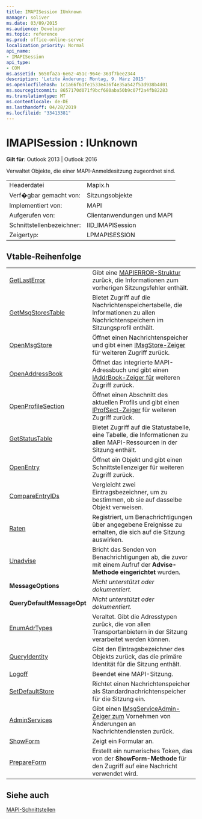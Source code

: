 ```yaml
---
title: IMAPISession IUnknown
manager: soliver
ms.date: 03/09/2015
ms.audience: Developer
ms.topic: reference
ms.prod: office-online-server
localization_priority: Normal
api_name:
- IMAPISession
api_type:
- COM
ms.assetid: 5650fa2a-6e62-451c-964e-363f7bee2344
description: 'Letzte Änderung: Montag, 9. März 2015'
ms.openlocfilehash: 1c1a66f61fe1533e436f4e35a542f53d938b4d01
ms.sourcegitcommit: 8657170d071f9bcf680aba50b9c07f2a4fb82283
ms.translationtype: MT
ms.contentlocale: de-DE
ms.lasthandoff: 04/28/2019
ms.locfileid: "33413381"
---
```

# <a name="imapisession--iunknown"></a>IMAPISession : IUnknown

  
  
**Gilt für**: Outlook 2013 | Outlook 2016 
  
Verwaltet Objekte, die einer MAPI-Anmeldesitzung zugeordnet sind.
  
|||
|:-----|:-----|
|Headerdatei  <br/> |Mapix.h  <br/> |
|Verf�gbar gemacht von:  <br/> |Sitzungsobjekte  <br/> |
|Implementiert von:  <br/> |MAPI  <br/> |
|Aufgerufen von:  <br/> |Clientanwendungen und MAPI  <br/> |
|Schnittstellenbezeichner:  <br/> |IID_IMAPISession  <br/> |
|Zeigertyp:  <br/> |LPMAPISESSION  <br/> |
   
## <a name="vtable-order"></a>Vtable-Reihenfolge

|||
|:-----|:-----|
|[GetLastError](imapisession-getlasterror.md) <br/> |Gibt eine [MAPIERROR-Struktur](mapierror.md) zurück, die Informationen zum vorherigen Sitzungsfehler enthält.  <br/> |
|[GetMsgStoresTable](imapisession-getmsgstorestable.md) <br/> |Bietet Zugriff auf die Nachrichtenspeichertabelle, die Informationen zu allen Nachrichtenspeichern im Sitzungsprofil enthält.  <br/> |
|[OpenMsgStore](imapisession-openmsgstore.md) <br/> |Öffnet einen Nachrichtenspeicher und gibt einen [IMsgStore-Zeiger](imsgstoreimapiprop.md) für weiteren Zugriff zurück.  <br/> |
|[OpenAddressBook](imapisession-openaddressbook.md) <br/> |Öffnet das integrierte MAPI-Adressbuch und gibt einen [IAddrBook-Zeiger für](iaddrbookimapiprop.md) weiteren Zugriff zurück.  <br/> |
|[OpenProfileSection](imapisession-openprofilesection.md) <br/> |Öffnet einen Abschnitt des aktuellen Profils und gibt einen [IProfSect-Zeiger](iprofsectimapiprop.md) für weiteren Zugriff zurück.  <br/> |
|[GetStatusTable](imapisession-getstatustable.md) <br/> |Bietet Zugriff auf die Statustabelle, eine Tabelle, die Informationen zu allen MAPI-Ressourcen in der Sitzung enthält.  <br/> |
|[OpenEntry](imapisession-openentry.md) <br/> |Öffnet ein Objekt und gibt einen Schnittstellenzeiger für weiteren Zugriff zurück.  <br/> |
|[CompareEntryIDs](imapisession-compareentryids.md) <br/> |Vergleicht zwei Eintragsbezeichner, um zu bestimmen, ob sie auf dasselbe Objekt verweisen.  <br/> |
|[Raten](imapisession-advise.md) <br/> |Registriert, um Benachrichtigungen über angegebene Ereignisse zu erhalten, die sich auf die Sitzung auswirken.  <br/> |
|[Unadvise](imapisession-unadvise.md) <br/> |Bricht das Senden von Benachrichtigungen ab, die zuvor mit einem Aufruf der **Advise-Methode eingerichtet** wurden.  <br/> |
|**MessageOptions** <br/> | *Nicht unterstützt oder dokumentiert.*  <br/> |
|**QueryDefaultMessageOpt** <br/> | *Nicht unterstützt oder dokumentiert.*  <br/> |
|[EnumAdrTypes](imapisession-enumadrtypes.md) <br/> |Veraltet. Gibt die Adresstypen zurück, die von allen Transportanbietern in der Sitzung verarbeitet werden können.  <br/> |
|[QueryIdentity](imapisession-queryidentity.md) <br/> |Gibt den Eintragsbezeichner des Objekts zurück, das die primäre Identität für die Sitzung enthält.  <br/> |
|[Logoff](imapisession-logoff.md) <br/> |Beendet eine MAPI-Sitzung.  <br/> |
|[SetDefaultStore](imapisession-setdefaultstore.md) <br/> |Richtet einen Nachrichtenspeicher als Standardnachrichtenspeicher für die Sitzung ein.  <br/> |
|[AdminServices](imapisession-adminservices.md) <br/> |Gibt einen [IMsgServiceAdmin-Zeiger zum](imsgserviceadminiunknown.md) Vornehmen von Änderungen an Nachrichtendiensten zurück.  <br/> |
|[ShowForm](imapisession-showform.md) <br/> |Zeigt ein Formular an.  <br/> |
|[PrepareForm](imapisession-prepareform.md) <br/> |Erstellt ein numerisches Token, das von der **ShowForm-Methode** für den Zugriff auf eine Nachricht verwendet wird.  <br/> |
   
## <a name="see-also"></a>Siehe auch



[MAPI-Schnittstellen](mapi-interfaces.md)

